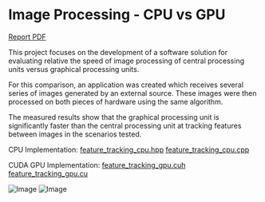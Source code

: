 # Image Processing - CPU vs GPU

[Report PDF](https://github.com/dmconnolly/Image-Processing/blob/master/Report.pdf)

This project focuses on the development of a software solution for evaluating relative the speed of image processing of central processing units versus graphical processing units.

For this comparison, an application was created which receives several series of images generated by an external source. These images were then processed on both pieces of hardware using the same algorithm.

The measured results show that the graphical processing unit is significantly faster than the central processing unit at tracking features between images in the scenarios tested.

CPU Implementation:
[feature_tracking_cpu.hpp](https://github.com/flau/Image-Processing/blob/master/Gui/Tracking/Cpu/feature_tracking_cpu.hpp)
[feature_tracking_cpu.cpp](https://github.com/flau/Image-Processing/blob/master/Gui/Tracking/Cpu/feature_tracking_cpu.cpp)

CUDA GPU Implementation:
[feature_tracking_gpu.cuh](https://github.com/flau/Image-Processing/blob/master/Gui/Tracking/Gpu/feature_tracking_gpu.cuh)
[feature_tracking_gpu.cu](https://github.com/flau/Image-Processing/blob/master/Gui/Tracking/Gpu/feature_tracking_gpu.cu)

![Image](https://raw.githubusercontent.com/dmconnolly/Image-Processing/d04350b5996cf3658e2905c58b72b7716fb5c8ad/img1.png)
![Image](https://raw.githubusercontent.com/dmconnolly/Image-Processing/d04350b5996cf3658e2905c58b72b7716fb5c8ad/img2.png)
